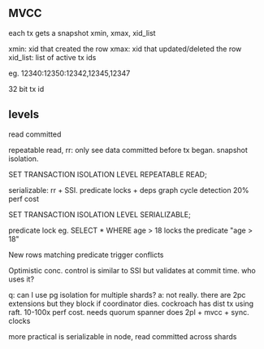 
## MVCC
each tx gets a snapshot  xmin, xmax, xid_list

xmin: xid that created the row 
xmax: xid that updated/deleted the row 
xid_list: list of active tx ids

eg. 12340:12350:12342,12345,12347

32 bit tx id

## levels 

read committed

repeatable read, rr: only see data committed before tx began. snapshot isolation. 

SET TRANSACTION ISOLATION LEVEL REPEATABLE READ;

serializable: rr + SSI. 
predicate locks + deps graph cycle detection
20% perf cost 

SET TRANSACTION ISOLATION LEVEL SERIALIZABLE;

predicate lock eg. SELECT * WHERE age > 18 locks the predicate "age > 18"

New rows matching predicate trigger conflicts


Optimistic conc. control is similar to SSI but validates at commit time. who uses it? 

q: can I use pg isolation for multiple shards? 
a: not really. there are 2pc extensions but they block if coordinator dies. 
cockroach has dist tx using raft. 10-100x perf cost. needs quorum
spanner does 2pl + mvcc + sync. clocks

more practical is serializable in node, read committed across shards 




